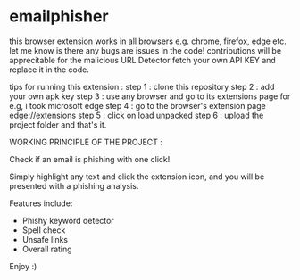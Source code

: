 # emailphisher
this browser extension works in all browsers e.g. chrome, firefox, edge etc.
let me know is there any bugs are issues in the code!
contributions will be apprecitable
for the malicious URL Detector fetch your own API KEY and replace it in the code.

tips for running this extension :
step 1 : clone this repository
step 2 : add your own apk key
step 3 : use any browser and go to its extensions page for e.g, i took microsoft edge
step 4 : go to the browser's extension page  edge://extensions
step 5 : click on load unpacked 
step 6 : upload the project folder and that's it.

WORKING PRINCIPLE OF THE PROJECT :

Check if an email is phishing with one click!

Simply highlight any text and click the extension icon, and you will be presented with a phishing analysis.

Features include:
- Phishy keyword detector 
- Spell check
- Unsafe links
- Overall rating

Enjoy :)

